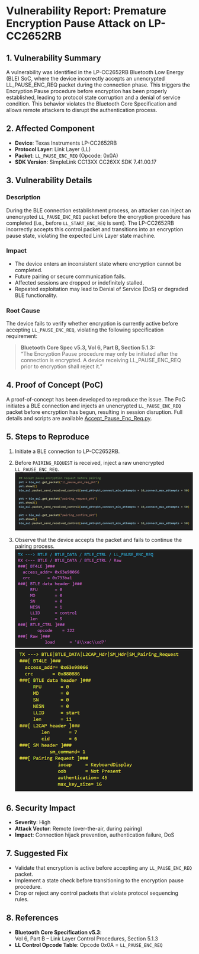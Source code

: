 # Vulnerability Report: Premature Encryption Pause Attack on LP-CC2652RB


## 1. **Vulnerability Summary**
A vulnerability was identified in the LP-CC2652RB Bluetooth Low Energy (BLE) SoC, where the device incorrectly accepts an unencrypted LL_PAUSE_ENC_REQ packet during the connection phase. This triggers the Encryption Pause procedure before encryption has been properly established, leading to protocol state corruption and a denial of service condition. This behavior violates the Bluetooth Core Specification and allows remote attackers to disrupt the authentication process.

## 2. **Affected Component**
- **Device**: Texas Instruments LP-CC2652RB  
- **Protocol Layer**: Link Layer (LL)  
- **Packet**: `LL_PAUSE_ENC_REQ` (Opcode: 0x0A)  
- **SDK Version**: SimpleLink CC13XX CC26XX SDK 7.41.00.17

## 3. **Vulnerability Details**

### Description
During the BLE connection establishment process, an attacker can inject an unencrypted `LL_PAUSE_ENC_REQ` packet before the encryption procedure has completed (i.e., before `LL_START_ENC_REQ` is sent). The LP-CC2652RB incorrectly accepts this control packet and transitions into an encryption pause state, violating the expected Link Layer state machine.

### Impact
- The device enters an inconsistent state where encryption cannot be completed.
- Future pairing or secure communication fails.
- Affected sessions are dropped or indefinitely stalled.
- Repeated exploitation may lead to Denial of Service (DoS) or degraded BLE functionality.

### Root Cause
The device fails to verify whether encryption is currently active before accepting `LL_PAUSE_ENC_REQ`, violating the following specification requirement:

> **Bluetooth Core Spec v5.3, Vol 6, Part B, Section 5.1.3:**  
> “The Encryption Pause procedure may only be initiated after the connection is encrypted. A device receiving LL_PAUSE_ENC_REQ prior to encryption shall reject it.”

## 4. **Proof of Concept (PoC)**
A proof-of-concept has been developed to reproduce the issue. The PoC initiates a BLE connection and injects an unencrypted `LL_PAUSE_ENC_REQ` packet before encryption has begun, resulting in session disruption. Full details and scripts are available [Accept_Pause_Enc_Req.py](./Accept_Pause_Enc_Req.py).

## 5. **Steps to Reproduce**
1. Initiate a BLE connection to LP-CC2652RB.
2. Before `PAIRING_REQUEST` is received, inject a raw unencrypted `LL_PAUSE_ENC_REQ`.
![Invalid Pause Injection](picture/1.png)

3. Observe that the device accepts the packet and fails to continue the pairing process.
![Accepts the packet](picture/2.png)
![Fails to continue the pairing process](picture/3.png)

## 6. **Security Impact**
- **Severity**: High  
- **Attack Vector**: Remote (over-the-air, during pairing)  
- **Impact**: Connection hijack prevention, authentication failure, DoS  


## 7. **Suggested Fix**
- Validate that encryption is active before accepting any `LL_PAUSE_ENC_REQ` packet.
- Implement a state check before transitioning to the encryption pause procedure.
- Drop or reject any control packets that violate protocol sequencing rules.

## 8. **References**
- **Bluetooth Core Specification v5.3**:  
  Vol 6, Part B – Link Layer Control Procedures, Section 5.1.3  
- **LL Control Opcode Table**: Opcode 0x0A = `LL_PAUSE_ENC_REQ`